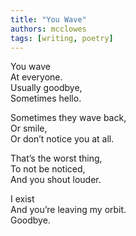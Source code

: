 ```yaml
---
title: "You Wave"
authors: mcclowes
tags: [writing, poetry]
---
```

  
You wave  
At everyone.  
Usually goodbye,  
Sometimes hello.  
  
<!--truncate-->    
  
Sometimes they wave back,  
Or smile,  
Or don’t notice you at all.  
  
That’s the worst thing,  
To not be noticed,  
And you shout louder.  
  
I exist  
And you’re leaving my orbit.  
Goodbye.  